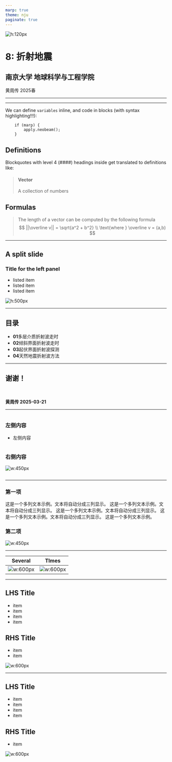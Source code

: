 ```yaml
---
marp: true
theme: nju
paginate: true
---
```


<!--
_paginate: false
_class: homePage
-->

![h:120px](https://git.nju.edu.cn/huangz/images/-/raw/main/pictures/2025/03/20_15_11_47_njulogopurple.png)

# 8: 折射地震
## 南京大学 地球科学与工程学院
黄周传 2025春



---
<!-- 
_header: 多层介质折射波走时方程
_class: contentPage horizontalLayout
-->

---
<!-- header: 'Code blocks' -->
We can define ``variables`` inline, and code in blocks (with syntax highlighting!!!):

```
    if (marp) {
        apply.neobeam();
    }
```


## Definitions
Blockquotes with level 4 (####) headings inside get translated to definitions like:

> #### Vector
> A collection of numbers

## Formulas
> The length of a vector can be computed by the following formula
> $$
||\overline v|| = \sqrt{a^2 + b^2} \\
\text{where } \overline v = (a,b)
$$

---

<!--
_header: 多层介质折射波走时方程
_class: split
-->

## A split slide

<div class=ldiv>

### Title for the left panel
- listed item
- listed item
- listed item
</div>

<div class=rdiv>

![h:500px](https://git.nju.edu.cn/huangz/images/-/raw/main/pictures/2025/03/20_16_19_39_20250320161939039.png) 

</div>

---

<!--
_paginate: false 
_class: contents
-->

## 目录

- **01**多层介质折射波走时
- **02**倾斜界面折射波走时
- **03**起伏界面折射波探测
- **04**天然地震折射波方法

---
<!--
_paginate: false
_class: thanksPage
-->
## 谢谢！

<br/>

**黄周传 2025-03-21**


---
<!--
_header: 倾斜界面折射波走时
_class: contentPage 
-->

<div class="container">

<div class="column left"> 

### 左侧内容 

- 左侧内容 

</div> 

<div class="column right"> 

### 右侧内容 

![w:450px](https://git.nju.edu.cn/huangz/images/-/raw/main/pictures/2025/03/20_16_19_39_20250320161939039.png) 
</div>

</div>

---
<!--
_header: 倾斜界面折射波走时
_class: contentPage 
-->

<div class="grid-container"> 

<div class="grid-item">

### 第一项

这是一个多列文本示例。文本将自动分成三列显示。 这是一个多列文本示例。文本将自动分成三列显示。 这是一个多列文本示例。文本将自动分成三列显示。 这是一个多列文本示例。文本将自动分成三列显示。 这是一个多列文本示例。
</div> 



<div class="grid-item">

### 第二项
![w:450px](https://git.nju.edu.cn/huangz/images/-/raw/main/pictures/2025/03/20_16_19_39_20250320161939039.png) 

</div> 
</div>


---
<!--
_header: 倾斜界面折射波走时
_class: contentPage horizontalImages
-->

| Several                                                                                                        | TImes                                                                                                          |
| -------------------------------------------------------------------------------------------------------------- | -------------------------------------------------------------------------------------------------------------- |
| ![w:600px](https://git.nju.edu.cn/huangz/images/-/raw/main/pictures/2025/03/20_20_54_37_20250320205437168.png) | ![w:600px](https://git.nju.edu.cn/huangz/images/-/raw/main/pictures/2025/03/20_20_54_37_20250320205437168.png) |


---
<!--
_header: 倾斜界面折射波走时
_class: contentPage horizontalImages
-->


<div class="twocols">

## LHS Title
- item
- item
- item
- item

<p class="break"></p>

## RHS Title
- item
- item

![w:600px](https://git.nju.edu.cn/huangz/images/-/raw/main/pictures/2025/03/20_20_54_37_20250320205437168.png)

</div>

---
<!--
_header: 倾斜界面折射波走时
_class: contentPage horizontalImages
-->

<div class="colwrap">
<div class="left">

## LHS Title
- item
- item
- item
- item
</div>

<div class="right inverted">

## RHS Title
- item

![w:600px](https://git.nju.edu.cn/huangz/images/-/raw/main/pictures/2025/03/20_20_54_37_20250320205437168.png)

</div>
</div>


